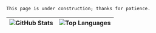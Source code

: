 ```
This page is under construction; thanks for patience.
```

| ![GitHub Stats](https://github-readme-stats-weld-iota-99.vercel.app/api?username=graduenz&show_icons=true&theme=dark&include_all_commits=true) | ![Top Languages](https://github-readme-stats-weld-iota-99.vercel.app/api/top-langs/?username=graduenz&theme=dark&layout=compact) |
|------|------|

<!--
**graduenz/graduenz** is a ✨ _special_ ✨ repository because its `README.md` (this file) appears on your GitHub profile.

Here are some ideas to get you started:

- 🔭 I’m currently working on ...
- 🌱 I’m currently learning ...
- 👯 I’m looking to collaborate on ...
- 🤔 I’m looking for help with ...
- 💬 Ask me about ...
- 📫 How to reach me: ...
- 😄 Pronouns: ...
- ⚡ Fun fact: ...
-->

